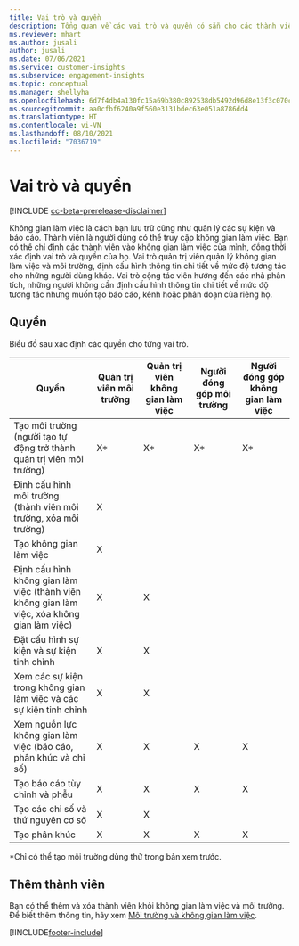 ```yaml
---
title: Vai trò và quyền
description: Tổng quan về các vai trò và quyền có sẵn cho các thành viên của không gian làm việc.
ms.reviewer: mhart
ms.author: jusali
author: jusali
ms.date: 07/06/2021
ms.service: customer-insights
ms.subservice: engagement-insights
ms.topic: conceptual
ms.manager: shellyha
ms.openlocfilehash: 6d7f4db4a130fc15a69b380c892538db5492d96d8e13f3c070c6a6b9bd098371
ms.sourcegitcommit: aa0cfbf6240a9f560e3131bdec63e051a8786dd4
ms.translationtype: HT
ms.contentlocale: vi-VN
ms.lasthandoff: 08/10/2021
ms.locfileid: "7036719"
---
```

# <a name="roles-and-permissions"></a>Vai trò và quyền

[!INCLUDE [cc-beta-prerelease-disclaimer](includes/cc-beta-prerelease-disclaimer.md)]

Không gian làm việc là cách bạn lưu trữ cũng như quản lý các sự kiện và báo cáo. Thành viên là người dùng có thể truy cập không gian làm việc. Bạn có thể chỉ định các thành viên vào không gian làm việc của mình, đồng thời xác định vai trò và quyền của họ. Vai trò quản trị viên quản lý không gian làm việc và môi trường, định cấu hình thông tin chi tiết về mức độ tương tác cho những người dùng khác. Vai trò cộng tác viên hướng đến các nhà phân tích, những người không cần định cấu hình thông tin chi tiết về mức độ tương tác nhưng muốn tạo báo cáo, kênh hoặc phân đoạn của riêng họ.

## <a name="permissions"></a>Quyền
  
Biểu đồ sau xác định các quyền cho từng vai trò. 

| Quyền | Quản trị viên môi trường | Quản trị viên không gian làm việc | Người đóng góp môi trường | Người đóng góp không gian làm việc | 
|--|--|--|--|--|
| Tạo môi trường (người tạo tự động trở thành quản trị viên môi trường) | X* | X* | X* | X* |  
| Định cấu hình môi trường (thành viên môi trường, xóa môi trường) | X |  |  |  |  
| Tạo không gian làm việc | X |  |  |  |  
| Định cấu hình không gian làm việc (thành viên không gian làm việc, xóa không gian làm việc) | X | X |  |  |  
| Đặt cấu hình sự kiện và sự kiện tinh chỉnh | X | X | |  |  
| Xem các sự kiện trong không gian làm việc và các sự kiện tinh chỉnh | X | X | |  |  
| Xem nguồn lực không gian làm việc (báo cáo, phân khúc và chỉ số)| X | X | X | X |  
| Tạo báo cáo tùy chỉnh và phễu | X | X | X | X |  
| Tạo các chỉ số và thứ nguyên cơ sở| X | X |  |  |  
| Tạo phân khúc| X | X | X | X |  

*Chỉ có thể tạo môi trường dùng thử trong bản xem trước. 

## <a name="add-members"></a>Thêm thành viên

Bạn có thể thêm và xóa thành viên khỏi không gian làm việc và môi trường. Để biết thêm thông tin, hãy xem [Môi trường và không gian làm việc](manage-environments-workspaces.md).


[!INCLUDE[footer-include](../includes/footer-banner.md)]
